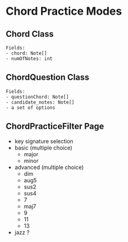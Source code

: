 # Chord Practice Modes

## Chord Class
```
Fields:
- chord: Note[]
- numOfNotes: int
```

## ChordQuestion Class
```
Fields:
- questionChord: Note[]
- candidate_notes: Note[]
- a set of options
```

## ChordPracticeFilter Page
- key signature selection
- basic (multiple choice)
  - major
  - minor
- advanced (multiple choice)
  - dim
  - aug5
  - sus2
  - sus4
  - 7
  - maj7
  - 9
  - 11
  - 13
- jazz ?
